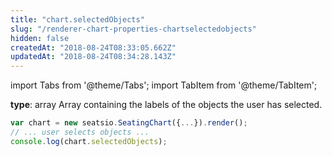 ```yaml
---
title: "chart.selectedObjects"
slug: "/renderer-chart-properties-chartselectedobjects"
hidden: false
createdAt: "2018-08-24T08:33:05.662Z"
updatedAt: "2018-08-24T08:34:28.143Z"
---
```


import Tabs from '@theme/Tabs';
import TabItem from '@theme/TabItem';

**type**: array<string>
Array containing the labels of the objects the user has selected.
```javascript
var chart = new seatsio.SeatingChart({...}).render();
// ... user selects objects ...
console.log(chart.selectedObjects);

```
